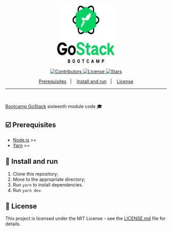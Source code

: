 <p align="center">
  <img alt="Bootcamp GoStack" src=".github/gostack.svg" width="180" height="180"/>
</p>

<p align="center">
  <a href="https://github.com/Rocketseat/bootcamp-gostack-16/graphs/contributors">
    <img src="https://img.shields.io/github/contributors/rocketseat/bootcamp-gostack-16?color=%237159c1&logoColor=%237159c1&style=flat" alt="Contributors">
  </a>
  <a href="https://opensource.org/licenses/MIT">
    <img src="https://img.shields.io/github/license/rocketseat/youtube-challenge-electron-tray?color=%237159c1&logo=mit" alt="License">
  </a>
  <a href="https://opensource.org/licenses/MIT">
    <img src="https://img.shields.io/github/stars/rocketseat/bootcamp-gostack-16?style=social" alt="Stars">
  </a>
</p>

<p align="center">
  <a href="#☑️-prerequisites">Prerequisites</a>&nbsp;&nbsp;&nbsp;|&nbsp;&nbsp;&nbsp;
  <a href="#🏁-install-and-run">Install and run</a>&nbsp;&nbsp;&nbsp;|&nbsp;&nbsp;&nbsp;
  <a href="#📝-license">License</a>
</p>

---

<br>

[Bootcamp GoStack](https://rocketseat.com.br/bootcamp) sixteenth module code 🎓

## ☑️ Prerequisites

- [Node.js](https://nodejs.org/en/) >=
- [Yarn](https://yarnpkg.com) >=

## 🏁 Install and run

1. Clone this repository;
2. Move to the appropriate directory;
3. Run `yarn` to install dependencies.
4. Run `yarn dev`.

## 📝 License

This project is licensed under the MIT License - see the [LICENSE.md](LICENSE.md) file for details.
